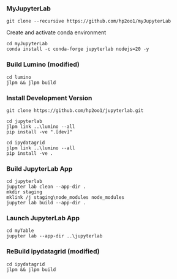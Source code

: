 ### MyJupyterLab
```
git clone --recursive https://github.com/hp2oo1/myJupyterLab
```

Create and activate conda environment

```
cd myJupyterLab
conda install -c conda-forge jupyterlab nodejs=20 -y
```

### Build Lumino (modified)
```
cd lumino
jlpm && jlpm build
```

### Install Development Version
```
git clone https://github.com/hp2oo1/jupyterlab.git
```

```
cd jupyterlab
jlpm link ..\lumino --all
pip install -ve ".[dev]"
```

```
cd ipydatagrid
jlpm link ..\lumino --all
pip install -ve .
```

### Build JupyterLab App
```
cd jupyterlab
jupyter lab clean --app-dir .
mkdir staging
mklink /j staging\node_modules node_modules
jupyter lab build --app-dir .
```

### Launch JupyterLab App
```
cd myTable
jupyter lab --app-dir ..\jupyterlab
```

### ReBuild ipydatagrid (modified)
```
cd ipydatagrid
jlpm && jlpm build
```
